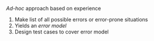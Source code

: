 *Ad-hoc* approach based on experience 

1. Make list of all possible errors or error-prone situations 
2. Yields an *error model*
3. Design test cases to cover error model 